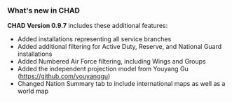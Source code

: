 ### What's new in CHAD

**CHAD Version 0.9.7** includes these additional features:

-   Added installations representing all service branches
-   Added additional filtering for Active Duty, Reserve, and National Guard installations
-   Added Numbered Air Force filtering, including Wings and Groups
-   Added the independent projection model from Youyang Gu (https://github.com/youyanggu)
-   Changed Nation Summary tab to include international maps as well as a world map

